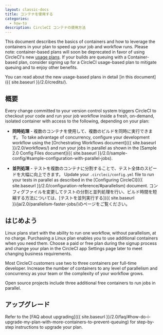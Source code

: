 ```yaml
---
layout: classic-docs
title: コンテナを使用する
categories:
  - how-to
description: CircleCI コンテナの使用方法
---
```


This document describes the basics of containers and how to leverage the containers in your plan to speed up your job and workflow runs. Please note: container-based plans will soon be deprecated in favor of using CircleCI's new [usage plans](https://circleci.com/pricing/usage/). If your builds are queuing with a Container-based plan, consider signing up for a CircleCI usage-based plan to mitigate queuing and to enjoy other benefits.

You can read about the new usage-based plans in detail [in this document]({{ site.baseurl }}/2.0/credits/).

## 概要

Every change committed to your version control system triggers CircleCI to checkout your code and run your job workflow inside a fresh, on-demand, isolated container with access to the following, depending on your plan:

- **同時処理** - 複数のコンテナを使用して、複数のビルドを同時に実行できます。 To take advantage of concurrency, configure your development workflow using the [Orchestrating Workflows document]({{ site.baseurl }}/2.0/workflows/) and run your jobs in parallel as shown in the [Sample 2.0 Config Files document]({{ site.baseurl }}/2.0/sample-config/#sample-configuration-with-parallel-jobs).

- **並列処理** - テストを複数のコンテナに分割することで、テスト全体のスピードを大幅に向上できます。 Update your `.circleci/config.yml` file to run your tests in parallel as described in the [Configuring CircleCI]({{ site.baseurl }}/2.0/configuration-reference/#parallelism) document. コンフィグファイルを変更してテストの分割と並列処理を行い、ビルド時間を短縮する方法については、[テストを並列実行する]({{ site.baseurl }}/ja/2.0/parallelism-faster-jobs/)のページをご覧ください。

## はじめよう

Linux plans start with the ability to run one workflow, without parallelism, at no charge. Purchasing a Linux plan enables you to use additional containers when you need them. Choose a paid or free plan during the signup process and change your plan in the CircleCI app Settings page later to meet changing business requirements.

Most CircleCI customers use two to three containers per full-time developer. Increase the number of containers to any level of parallelism and concurrency as your team or the complexity of your workflow grows.

Open source projects include three additional free containers to run jobs in parallel.

## アップグレード

Refer to the [FAQ about upgrading]({{ site.baseurl }}/2.0/faq/#how-do-i-upgrade-my-plan-with-more-containers-to-prevent-queuing) for step-by-step instructions to upgrade your plan.